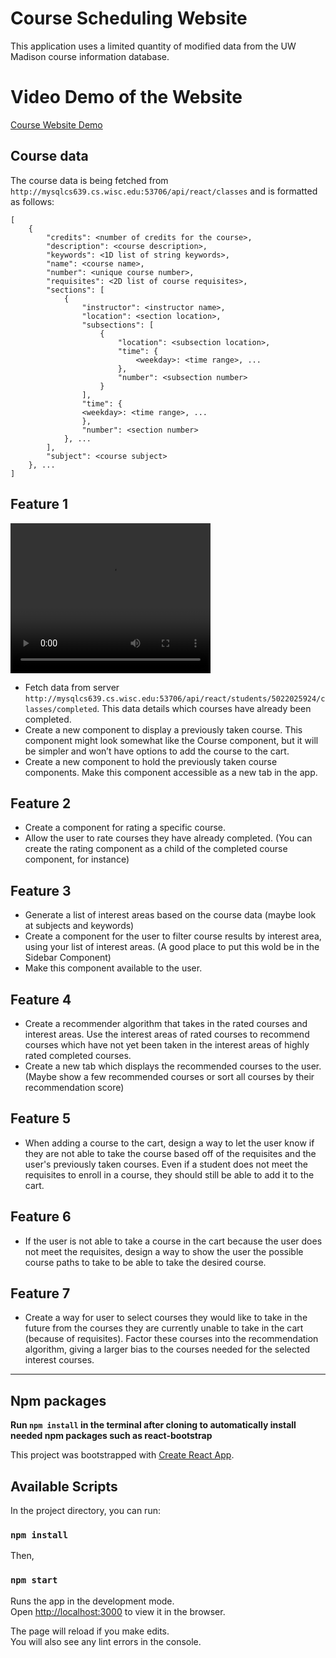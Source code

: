 
# Course Scheduling Website 

This application uses a limited quantity of modified data from the UW Madison course information database.


# Video Demo of the Website

[Course Website Demo](https://www.youtube.com/watch?v=sNuPt4SoA44&t=16s)

## Course data

The course data is being fetched from `http://mysqlcs639.cs.wisc.edu:53706/api/react/classes` and is formatted as follows:

```
[
    {
        "credits": <number of credits for the course>,
        "description": <course description>,
        "keywords": <1D list of string keywords>,
        "name": <course name>,
        "number": <unique course number>,
        "requisites": <2D list of course requisites>,
        "sections": [
            {
                "instructor": <instructor name>,
                "location": <section location>,
                "subsections": [
                    {
                        "location": <subsection location>,
                        "time": {
                            <weekday>: <time range>, ...
                        },
    					"number": <subsection number>
                    }
                ],
                "time": {
                <weekday>: <time range>, ...
                },
				"number": <section number>
            }, ...
        ],
        "subject": <course subject>
    }, ...
]
```


## Feature 1

<video width="320" height="240" controls>
  <source src="/Users/yangxc/Desktop/demo1.mov" type="video/mp4">
</video>

- Fetch data from server `http://mysqlcs639.cs.wisc.edu:53706/api/react/students/5022025924/classes/completed`. This data details which courses have already been completed.
- Create a new component to display a previously taken course. This component might look somewhat like the Course component, but it will be simpler and won’t have options to add the course to the cart.
- Create a new component to hold the previously taken course components. Make this component accessible as a new tab in the app.
  
## Feature 2

- Create a component for rating a specific course.
- Allow the user to rate courses they have already completed. (You can create the rating component as a child of the completed course component, for instance)

## Feature 3

- Generate a list of interest areas based on the course data (maybe look at subjects and keywords)
- Create a component for the user to filter course results by interest area, using your list of interest areas. (A good place to put this wold be in the Sidebar Component)
- Make this component available to the user.

## Feature 4

- Create a recommender algorithm that takes in the rated courses and interest areas. Use the interest areas of rated courses to recommend courses which have not yet been taken in the interest areas of highly rated completed courses.
- Create a new tab which displays the recommended courses to the user. (Maybe show a few recommended courses or sort all courses by their recommendation score)


## Feature 5

- When adding a course to the cart, design a way to let the user know if they are not able to take the course based off of the requisites and the user's previously taken courses. Even if a student does not meet the requisites to enroll in a course, they should still be able to add it to the cart. 
  
## Feature 6

- If the user is not able to take a course in the cart because the user does not meet the requisites, design a way to show the user the possible course paths to take to be able to take the desired course.

## Feature 7

- Create a way for user to select courses they would like to take in the future from the courses they are currently unable to take in the cart (because of requisites). Factor these courses into the recommendation algorithm, giving a larger bias to the courses needed for the selected interest courses.


---

## Npm packages


**Run `npm install` in the terminal after cloning to automatically install needed npm packages such as react-bootstrap**

This project was bootstrapped with [Create React App](https://github.com/facebook/create-react-app).

## Available Scripts

In the project directory, you can run:

### `npm install`

Then, 

### `npm start`

Runs the app in the development mode.<br>
Open [http://localhost:3000](http://localhost:3000) to view it in the browser.

The page will reload if you make edits.<br>
You will also see any lint errors in the console.
